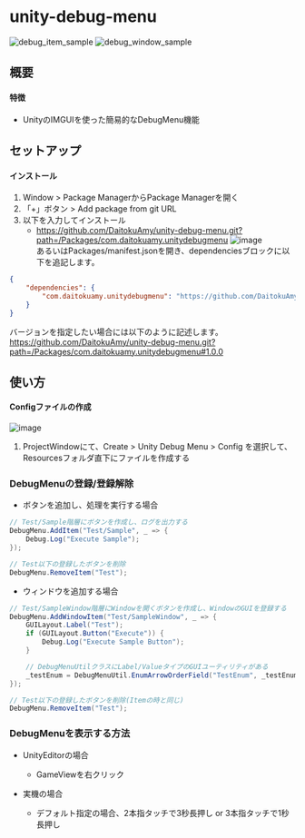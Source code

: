 # unity-debug-menu
![debug_item_sample](https://github.com/DaitokuAmy/unity-debug-menu/assets/6957962/9b614cdc-27d8-4f89-8f18-901e9cd6d105)
![debug_window_sample](https://github.com/DaitokuAmy/unity-debug-menu/assets/6957962/a380bc37-e4cf-4f1b-a96e-f20c075add74)

## 概要
#### 特徴
* UnityのIMGUIを使った簡易的なDebugMenu機能
## セットアップ
#### インストール
1. Window > Package ManagerからPackage Managerを開く
2. 「+」ボタン > Add package from git URL
3. 以下を入力してインストール
   * https://github.com/DaitokuAmy/unity-debug-menu.git?path=/Packages/com.daitokuamy.unitydebugmenu
   ![image](https://user-images.githubusercontent.com/6957962/209446846-c9b35922-d8cb-4ba3-961b-52a81515c808.png)  
あるいはPackages/manifest.jsonを開き、dependenciesブロックに以下を追記します。
```json
{
    "dependencies": {
        "com.daitokuamy.unitydebugmenu": "https://github.com/DaitokuAmy/unity-debug-menu.git?path=/Packages/com.daitokuamy.unitydebugmenu"
    }
}
```
バージョンを指定したい場合には以下のように記述します。  
https://github.com/DaitokuAmy/unity-debug-menu.git?path=/Packages/com.daitokuamy.unitydebugmenu#1.0.0

## 使い方
#### Configファイルの作成
![image](https://github.com/DaitokuAmy/unity-debug-menu/assets/6957962/eea79f06-8531-44c8-a0fd-b163637c4731)
1. ProjectWindowにて、Create > Unity Debug Menu > Config を選択して、Resourcesフォルダ直下にファイルを作成する

### DebugMenuの登録/登録解除
* ボタンを追加し、処理を実行する場合
```csharp
// Test/Sample階層にボタンを作成し、ログを出力する
DebugMenu.AddItem("Test/Sample", _ => {
    Debug.Log("Execute Sample");
});

// Test以下の登録したボタンを削除
DebugMenu.RemoveItem("Test");
```

* ウィンドウを追加する場合
```csharp
// Test/SampleWindow階層にWindowを開くボタンを作成し、WindowのGUIを登録する
DebugMenu.AddWindowItem("Test/SampleWindow", _ => {
    GUILayout.Label("Test");
    if (GUILayout.Button("Execute")) {
        Debug.Log("Execute Sample Button");
    }

    // DebugMenuUtilクラスにLabel/ValueタイプのGUIユーティリティがある
    _testEnum = DebugMenuUtil.EnumArrowOrderField("TestEnum", _testEnum);
});

// Test以下の登録したボタンを削除(Itemの時と同じ)
DebugMenu.RemoveItem("Test");
```

### DebugMenuを表示する方法
* UnityEditorの場合
  - GameViewを右クリック

* 実機の場合
  - デフォルト指定の場合、2本指タッチで3秒長押し or 3本指タッチで1秒長押し
